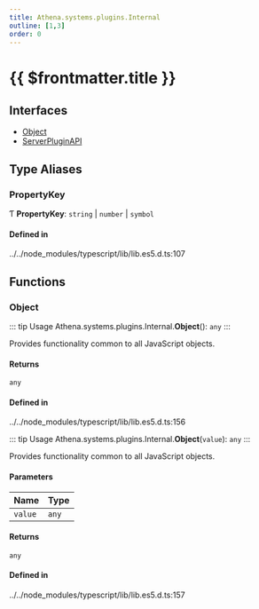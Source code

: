 ```yaml
---
title: Athena.systems.plugins.Internal
outline: [1,3]
order: 0
---
```


# {{ $frontmatter.title }}


## Interfaces

- [Object](../interfaces/server_systems_plugins_Internal_Object.md)
- [ServerPluginAPI](../interfaces/server_systems_plugins_Internal_ServerPluginAPI.md)

## Type Aliases

### PropertyKey

Ƭ **PropertyKey**: `string` \| `number` \| `symbol`

#### Defined in

../../node_modules/typescript/lib/lib.es5.d.ts:107

## Functions

### Object

::: tip Usage
Athena.systems.plugins.Internal.**Object**(): `any`
:::

Provides functionality common to all JavaScript objects.

#### Returns

`any`

#### Defined in

../../node_modules/typescript/lib/lib.es5.d.ts:156

::: tip Usage
Athena.systems.plugins.Internal.**Object**(`value`): `any`
:::

Provides functionality common to all JavaScript objects.

#### Parameters

| Name | Type |
| :------ | :------ |
| `value` | `any` |

#### Returns

`any`

#### Defined in

../../node_modules/typescript/lib/lib.es5.d.ts:157
